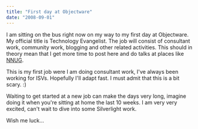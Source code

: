 ```yaml
---
title: "First day at Objectware"
date: "2008-09-01"
---
```


I am sitting on the bus right now on my way to my first day at Objectware. My official title is Technology Evangelist. The job will consist of consultant work, community work, blogging and other related activities. This should in theory mean that I get more time to post here and do talks at places like [NNUG](http://www.nnug.no).  
  
This is my first job were I am doing consultant work, I've always been working for ISVs. Hopefully I'll adapt fast. I must admit that this is a bit scary. :)  
  
Waiting to get started at a new job can make the days very long, imagine doing it when you're sitting at home the last 10 weeks. I am very very excited, can't wait to dive into some Silverlight work.  
  
Wish me luck...
